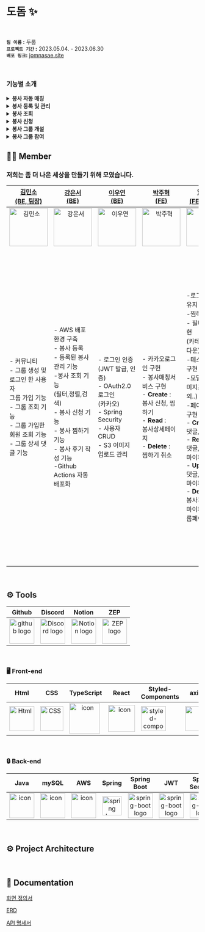 # 도돔 :sparkles: 

<br/>

**`팀 이름` :**  두룹<br/>
**`프로젝트 기간` :** 2023.05.04. - 2023.06.30<br/>
**`배포 링크`:** [jomnasae.site](http://abetterworld.s3-website.ap-northeast-2.amazonaws.com/) <br/>



<br/>

### 기능별 소개

<details>
<summary><b>봉사 자동 매칭</b></summary>
<div markdown="1"><br/>

![봉사 성향 테스트](https://user-images.githubusercontent.com/88031716/228540661-879cb369-5460-4a1c-980d-c7dcb1d0ca21.gif)

- 사용자가 어떤 봉사가 사용자한테 맞을지 궁금할때 봉사 자동 매칭 기능으로 봉사를 추천해 줄 수 있습니다.

</div>
</details>
<details>
<summary><b>봉사 등록 및 관리</b></summary>
<div markdown="1"><br/>

![봉사등록 및 관리](https://user-images.githubusercontent.com/88031716/228536375-c1f90888-74fa-4bfe-a9d6-7b51955ffbfc.gif)

- 기관으로 회원가입후, 메인 네비게이션에서 봉사활동 등록하기를 클릭해 봉사활동을 등록 할 수 있습니다.

- 로그인후 메인 네비게이션에서 마이페이지에서 내 게시물 관리, 등록된 봉사활동의 신청자를 조회 할 수 있습니다.

</div>
</details>
<details>
<summary><b>봉사 조회</b></summary>
<div markdown="1"><br/>

![봉사 조회](https://user-images.githubusercontent.com/88031716/228537703-04117ea5-d2da-4104-a416-7eefe576580f.gif)

- 사용자가 봉사 카테고리(어린이, 장애인, 노인, 동물, 환경)을 클릭하여 카테고리에 맞는 봉사활동을 조회할 수 있습니다.
- 사용자가 검색창에 봉사명 혹은, 지역별로 필터링 하여 봉사활동을 조회 할 수 있습니다.

</div>
</details>
<details>
<summary><b>봉사 신청</b></summary>
<div markdown="1"><br/>

![봉사 신청](https://user-images.githubusercontent.com/88031716/228538391-074a4954-d976-4f94-9aac-78722c94e7bd.gif)

- 로그인한 사용자가 원하는 봉사활동을 클릭하여, 봉사활동 상세에 나도 할래 버튼을 클릭하면 신청이 가능합니다.
- 로그인한 사용자가 마이페이지에서 봉사활동을 신청한 봉사활동을 관리, 취소가 가능합니다.
- 봉사신청 완료후 봉사를 참가 하게 되면 봉사점수를 얻게 되며 봉사 상세에서 후기를 작성 할 수 있습니다.
</div>
</details>
<details>
<summary><b>봉사 그룹 개설</b></summary>
<div markdown="1"><br/>

![봉사 그룹 개설](https://user-images.githubusercontent.com/88031716/228539300-04d82a04-038f-4dbe-9a53-76016cb8cb8b.gif)

- 봉사 포인트가 15점인 사용자가 그룹을 개설 할 수 있으며, 그룹을 개설하게 되면 그룹장 뱃지를 얻게 됩니다.
- 봉사 성향이 비슷한 사용자 끼리 만나 커뮤니티를 형성 할 수 있습니다.
</div>
</details>
<details>
<summary><b>봉사 그룹 참여</b></summary>
<div markdown="1"><br/>

![봉사 그룹 참여](https://user-images.githubusercontent.com/88031716/228540053-66a61556-9940-4acc-a87d-ec2c367bb497.gif)

- 로그인한 사용자가 메인 네비게이션 메뉴에서 커뮤니티를 클릭후 원하는 그룹을 선택해 함께 하기 버튼을 누르게 되면 가입이 됩니다.
- 그룹에 가입한 사용자는 그룹의 커뮤니케이션 기능인 댓글로 다른 사용자들과 소통이 가능 합니다.
</div>
</details>

## 🧑‍💻 Member
### 저희는 좀 더 나은 세상을 만들기 위해 모였습니다. <br/>

| [김민소<br>(BE, 팀장)](https://github.com/kms310272) | [강은서<br>(BE)](https://github.com/kdmstj) | [이우연<br>(BE)](https://github.com/2uyyn2) | [박주혁<br>(FE)](https://github.com/Juhyuk-Park) | [임성은<br>(FE, 부팀장)](https://github.com/Limcroco) | [장지우<br>(FE)](https://github.com/Juhyuk-Park) |
| :---: | :---: | :---: | :---: | :---: | :---: |
| <img alt="김민소" src="https://avatars.githubusercontent.com/u/88031716?v=4" height="100" width="100"> | <img alt="강은서" src="https://avatars.githubusercontent.com/u/62414231?v=4" height="100" width="100"> | <img alt="이우연" src="https://avatars.githubusercontent.com/u/115993576?v=4" height="100" width="100"> | <img alt="박주혁" src="https://avatars.githubusercontent.com/u/116047633?v=4" height="100" width="100"> | <img alt="임성은" src="https://avatars.githubusercontent.com/u/100519978?v=4" height="100" width="100"> | <img alt="장지우" src="https://avatars.githubusercontent.com/u/104891203?v=4" height="100" width="100"> 
|<p align="left">- 커뮤니티 <br/> - 그룹 생성 및 <br/> 로그인 한 사용자 <br/>그룹 가입 기능<br/>- 그룹 조회 기능  <br/>- 그룹 가입한 회원 조회 기능<br/>- 그룹 상세 댓글 기능</p> |<p align="left">- AWS 배포 환경 구축<br/>- 봉사 등록<br/>- 등록된 봉사 관리 기능<br/>-봉사 조회 기능<br/>(필터,정렬,검색)<br/>- 봉사 신청 기능<br/>- 봉사 찜하기 기능<br/>- 봉사 후기 작성 기능<br/>-Github Actions 자동배포화<br/></p>|<p align="left">- 로그인 인증<br/>(JWT 발급, 인증)<br/>- OAuth2.0 로그인<br/>(카카오)<br/>- Spring Security<br/>- 사용자 CRUD<br/>- S3 이미지 업로드 관리<br/></p>|<p align="left">- 카카오로그인 구현<br/>- 봉사매칭서비스 구현<br/>- **Create** :</br>봉사 신청, 찜하기</br>- **Read** :</br>봉사상세페이지</br>- **Delete** :</br>찜하기 취소</p>|<p align="left">-로그인 전역 유지 구현</br>-찜하기 유지</br>- 필터,정렬 구현</br>(카테고리,드롭다운)</br>-테스트 기능 구현</br>-모달구현(이미지프리뷰 외..)</br>-페이지네이션 구현 </br>- **Create** :</br>댓글,봉사후기</br>- **Read** :</br>댓글,봉사후기,마이페이지</br>- **Update** :</br>댓글,봉사후기,마이페이지</br>- **Delete** :</br>봉사후기,댓글,마이페이지, 그룹페이지</p></p>|<p align="left">- 메인 페이지 구현</br>- About 페이지 구현</br>- 404 페이지 구현</br>- 전체 Form data 관리</br>- Header, Footer 구현</br>- 카카오 톡상담, 공유하기 연동</br>- 봉사 검색</br>- 필터 기능</br>(내가 쓴 댓글)</br>- 로딩 및 에러창 구현</br>- **Create** :</br>    로그인(기업, 개인),</br>회원가입, 이미지(S3),</br>봉사 등록, 그룹 등록</br>- **Read** :</br>봉사 목록, 그룹 목록,</br>그룹 상세</br>- **Update** :</br>    회원정보 수정</br>(기업, 개인)</br>- **Delete** :</br>   회원 탈퇴기능</p>


<br/>

## <span style=""> ⚙️ **Tools** </span>
| Github | Discord |Notion|ZEP|
| :---: | :---: |:---:|:---:|
| <img alt="github logo" src="https://techstack-generator.vercel.app/github-icon.svg" width="65" height="65"> | <img alt="Discord logo" src="https://assets-global.website-files.com/6257adef93867e50d84d30e2/62595384e89d1d54d704ece7_3437c10597c1526c3dbd98c737c2bcae.svg" height="65" width="65"> |<img alt="Notion logo" src="https://www.notion.so/cdn-cgi/image/format=auto,width=640,quality=100/front-static/shared/icons/notion-app-icon-3d.png" height="65" width="65">|<img alt="ZEP logo" src="https://yt3.googleusercontent.com/jCFZ68VFF9Eb-8pGlSnPz9vspShDQbplbp7S049fR4c8bfYxmlTEmBq9TOboJMuCLoFdmxJY=s176-c-k-c0x00ffffff-no-rj" height="65" width="65">|

<br/>

### <span style=""> 🖥 **Front-end** </span>
| Html | CSS | TypeScript | React | Styled-<br>Components | axios | prettier | ESLint | S3 |
| :---: | :---: | :---: | :---: | :---: | :---: | :---: | :---: | :---: |
| <img alt="Html" src ="https://upload.wikimedia.org/wikipedia/commons/thumb/6/61/HTML5_logo_and_wordmark.svg/440px-HTML5_logo_and_wordmark.svg.png" width="65" height="65" /> | <div style="display: flex; align-items: flex-start;"><img src="https://user-images.githubusercontent.com/111227745/210204643-4c3d065c-59ec-481d-ac13-cea795730835.png" alt="CSS" width="60" height="65" /></div> | <div style="display: flex; align-items: flex-start;"><div style="display: flex; align-items: flex-start;"><img src="https://techstack-generator.vercel.app/ts-icon.svg" alt="icon" width="80" height="80" /></div> | <div style="display: flex; align-items: flex-start;"><img src="https://techstack-generator.vercel.app/react-icon.svg" alt="icon" width="70" height="70" /></div> | <div style="display: flex; align-items: flex-start;"><img src="https://www.styled-components.com/atom.png" alt="styled-components icon" width="65" height="65" /></div> | <div style="display: flex; align-items: flex-start;"><img src="https://axios-http.com/assets/logo.svg" width="65" height="65"/></div> | <div style="display: flex; align-items: flex-start;"><img src="https://techstack-generator.vercel.app/prettier-icon.svg" alt="icon" width="71" height="71" /></div>| <div style="display: flex; align-items: flex-start;"><img src="https://techstack-generator.vercel.app/eslint-icon.svg" alt="icon" width="73" height="73" /></div> |  <div style="display: flex; align-items: flex-start;"><img src="https://upload.wikimedia.org/wikipedia/commons/thumb/b/bc/Amazon-S3-Logo.svg/1200px-Amazon-S3-Logo.svg.png" alt="icon" width="65" height="65" /></div> | 


<br/>

### <span style="">🔒  **Back-end** </span>
| Java | mySQL | AWS | Spring | Spring<br>Boot | JWT|Spring<br/>Security
| :---: | :---: | :---: | :---: | :---: | :---: | :---: |
| <div style="display: flex; align-items: flex-start;"><img src="https://techstack-generator.vercel.app/java-icon.svg" alt="icon" width="65" height="65" /></div> | <div style="display: flex; align-items: flex-start;"><img src="https://techstack-generator.vercel.app/mysql-icon.svg" alt="icon" width="65" height="65" /></div> | <div style="display: flex; align-items: flex-start;"><img src="https://techstack-generator.vercel.app/aws-icon.svg" alt="icon" width="65" height="65" /></div> | <img alt="spring logo" src="https://www.vectorlogo.zone/logos/springio/springio-icon.svg" height="50" width="50" > | <img alt="spring-boot logo" src="https://t1.daumcdn.net/cfile/tistory/27034D4F58E660F616" width="65" height="65" > | <img alt="spring-boot logo" src="https://play-lh.googleusercontent.com/3C-hB-KWoyWzZjUnRsXUPu-bqB3HUHARMLjUe9OmPoHa6dQdtJNW30VrvwQ1m7Pln3A" width="65" height="65" >| <img alt="spring-boot logo" src="https://blog.kakaocdn.net/dn/dIQDQP/btqZ09ESd8T/0ibqtotW52OaJS8HznXDQK/img.png" width="65" height="65" >|

<br/>

## <span style=""> ⚙️ **Project Architecture** </span>

<br/>

## :notebook: Documentation

[화면 정의서]()

[ERD]()

[API 명세서]()


<br/>

